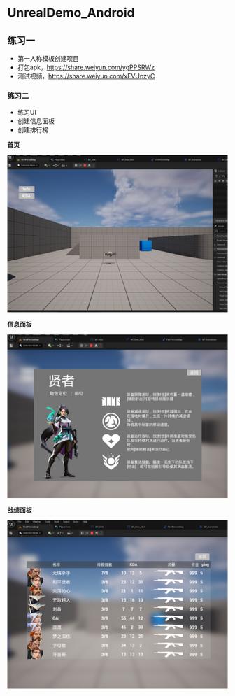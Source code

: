 # UnrealDemo_Android



## 练习一

- 第一人称模板创建项目
- 打包apk，https://share.weiyun.com/ygPPSRWz
- 测试视频，https://share.weiyun.com/xFVUpzyC



### 练习二

- 练习UI
- 创建信息面板
- 创建排行榜

**首页**

<img src="image/mainmenu.png" style="zoom: 67%;" />

**信息面板**

<img src="image/info-panel.png" style="zoom: 67%;" />



**战绩面板**

<img src="image/list-panel.png" style="zoom:67%;" />